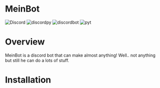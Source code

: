# MeinBot



![Discord](https://img.shields.io/discord/515156152066244635) ![discordpy](https://img.shields.io/badge/discord-py-brightgreen?style=for-the-badge&logo=appveyor) ![discordbot](https://img.shields.io/badge/discord-bot-blueviolet?style=for-the-badge&logo=appveyor) ![pyt](https://img.shields.io/badge/python-3.7-yellow?style=for-the-badge&logo=appveyor?url=https%3A%2F%2Fwww.python.org%2F)

# Overview

MeinBot is a discord bot that can make almost anything! Well.. not anything but still he can do a lots of stuff.


# Installation
